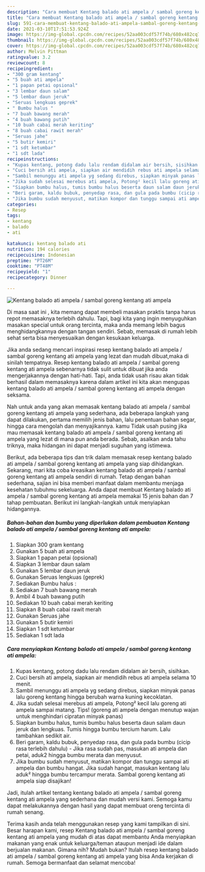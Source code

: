 ```yaml
---
description: "Cara membuat Kentang balado ati ampela / sambal goreng kentang ati ampela yang lezat Untuk Jualan"
title: "Cara membuat Kentang balado ati ampela / sambal goreng kentang ati ampela yang lezat Untuk Jualan"
slug: 591-cara-membuat-kentang-balado-ati-ampela-sambal-goreng-kentang-ati-ampela-yang-lezat-untuk-jualan
date: 2021-03-10T17:51:53.924Z
image: https://img-global.cpcdn.com/recipes/52aa003cdf57f74b/680x482cq70/kentang-balado-ati-ampela-sambal-goreng-kentang-ati-ampela-foto-resep-utama.jpg
thumbnail: https://img-global.cpcdn.com/recipes/52aa003cdf57f74b/680x482cq70/kentang-balado-ati-ampela-sambal-goreng-kentang-ati-ampela-foto-resep-utama.jpg
cover: https://img-global.cpcdn.com/recipes/52aa003cdf57f74b/680x482cq70/kentang-balado-ati-ampela-sambal-goreng-kentang-ati-ampela-foto-resep-utama.jpg
author: Melvin Pittman
ratingvalue: 3.2
reviewcount: 8
recipeingredient:
- "300 gram kentang"
- "5 buah ati ampela"
- "1 papan petai opsional"
- "3 lembar daun salam"
- "5 lembar daun jeruk"
- "Seruas lengkuas geprek"
- " Bumbu halus "
- "7 buah bawang merah"
- "4 buah bawang putih"
- "10 buah cabai merah keriting"
- "8 buah cabai rawit merah"
- "Seruas jahe"
- "5 butir kemiri"
- "1 sdt ketumbar"
- "1 sdt lada"
recipeinstructions:
- "Kupas kentang, potong dadu lalu rendam didalam air bersih, sisihkan."
- "Cuci bersih ati ampela, siapkan air mendidih rebus ati ampela selama 10 menit."
- "Sambil menunggu ati ampela yg sedang direbus, siapkan minyak panas lalu goreng kentang hingga berubah warna kuning kecoklatan."
- "Jika sudah selesai merebus ati ampela, Potong² kecil lalu goreng ati ampela sampai matang. Tips! (goreng ati ampela dengan menutup wajan untuk menghindari cipratan minyak panas)"
- "Siapkan bumbu halus, tumis bumbu halus beserta daun salam daun jeruk dan lengkuas. Tumis hingga bumbu tercium harum. Lalu tambahkan sedikit air."
- "Beri garam, kaldu bubuk, penyedap rasa, dan gula pada bumbu (cicip rasa terlebih dahulu) Jika rasa sudah pas, masukan ati ampela dan petai, aduk2 hingga bumbu merata dan menyusut."
- "Jika bumbu sudah menyusut, matikan kompor dan tunggu sampai ati ampela dan bumbu hangat. Jika sudah hangat, masukan kentang lalu aduk² hingga bumbu tercampur merata. Sambal goreng kentang ati ampela siap disajikan!"
categories:
- Resep
tags:
- kentang
- balado
- ati

katakunci: kentang balado ati 
nutrition: 194 calories
recipecuisine: Indonesian
preptime: "PT26M"
cooktime: "PT48M"
recipeyield: "1"
recipecategory: Dinner

---
```



![Kentang balado ati ampela / sambal goreng kentang ati ampela](https://img-global.cpcdn.com/recipes/52aa003cdf57f74b/680x482cq70/kentang-balado-ati-ampela-sambal-goreng-kentang-ati-ampela-foto-resep-utama.jpg)

Di masa  saat ini , kita memang dapat membeli masakan praktis tanpa harus repot memasaknya terlebih dahulu. Tapi, bagi kita yang ingin menyuguhkan masakan special untuk orang tercinta, maka anda memang lebih bagus menghidangkannya dengan tangan sendiri. Sebab, memasak di rumah lebih sehat serta bisa menyesuaikan dengan kesukaan keluarga.

Jika anda sedang mencari inspirasi resep kentang balado ati ampela / sambal goreng kentang ati ampela yang lezat dan mudah dibuat,maka di sinilah tempatnya. Resep kentang balado ati ampela / sambal goreng kentang ati ampela  sebenarnya tidak sulit untuk dibuat jika anda mengerjakannya dengan hati-hati. Tapi, anda tidak usah risau akan tidak berhasil dalam memasaknya 
karena dalam artikel ini kita akan mengupas kentang balado ati ampela / sambal goreng kentang ati ampela dengan seksama.  



Nah untuk anda yang akan memasak kentang balado ati ampela / sambal goreng kentang ati ampela yang sederhana, ada beberapa langkah yang dapat dilakukan, pertama memilih jenis bahan, lalu penentuan bahan segar, hingga cara mengolah dan menyajikannya. kamu Tidak usah pusing jika mau memasak kentang balado ati ampela / sambal goreng kentang ati ampela yang lezat di mana pun anda berada. Sebab, asalkan anda  tahu triknya, maka hidangan ini dapat menjadi suguhan yang istimewa.

Berikut, ada beberapa tips dan trik dalam memasak resep kentang balado ati ampela / sambal goreng kentang ati ampela yang siap dihidangkan. Sekarang, mari kita coba kreasikan kentang balado ati ampela / sambal goreng kentang ati ampela sendiri di rumah. Tetap dengan bahan sederhana, sajian ini bisa memberi manfaat dalam membantu menjaga kesehatan tubuhmu sekeluarga. Anda dapat membuat Kentang balado ati ampela / sambal goreng kentang ati ampela memakai 15 jenis bahan dan 7 tahap pembuatan. Berikut ini langkah-langkah untuk menyiapkan hidangannya.

<!--inarticleads1-->

##### Bahan-bahan dan bumbu yang diperlukan dalam pembuatan Kentang balado ati ampela / sambal goreng kentang ati ampela:

1. Siapkan 300 gram kentang
1. Gunakan 5 buah ati ampela
1. Siapkan 1 papan petai (opsional)
1. Siapkan 3 lembar daun salam
1. Gunakan 5 lembar daun jeruk
1. Gunakan Seruas lengkuas (geprek)
1. Sediakan  Bumbu halus :
1. Sediakan 7 buah bawang merah
1. Ambil 4 buah bawang putih
1. Sediakan 10 buah cabai merah keriting
1. Siapkan 8 buah cabai rawit merah
1. Gunakan Seruas jahe
1. Gunakan 5 butir kemiri
1. Siapkan 1 sdt ketumbar
1. Sediakan 1 sdt lada




<!--inarticleads2-->

##### Cara menyiapkan Kentang balado ati ampela / sambal goreng kentang ati ampela:

1. Kupas kentang, potong dadu lalu rendam didalam air bersih, sisihkan.
1. Cuci bersih ati ampela, siapkan air mendidih rebus ati ampela selama 10 menit.
1. Sambil menunggu ati ampela yg sedang direbus, siapkan minyak panas lalu goreng kentang hingga berubah warna kuning kecoklatan.
1. Jika sudah selesai merebus ati ampela, Potong² kecil lalu goreng ati ampela sampai matang. Tips! (goreng ati ampela dengan menutup wajan untuk menghindari cipratan minyak panas)
1. Siapkan bumbu halus, tumis bumbu halus beserta daun salam daun jeruk dan lengkuas. Tumis hingga bumbu tercium harum. Lalu tambahkan sedikit air.
1. Beri garam, kaldu bubuk, penyedap rasa, dan gula pada bumbu (cicip rasa terlebih dahulu) - Jika rasa sudah pas, masukan ati ampela dan petai, aduk2 hingga bumbu merata dan menyusut.
1. Jika bumbu sudah menyusut, matikan kompor dan tunggu sampai ati ampela dan bumbu hangat. Jika sudah hangat, masukan kentang lalu aduk² hingga bumbu tercampur merata. Sambal goreng kentang ati ampela siap disajikan!




Jadi, itulah artikel tentang  kentang balado ati ampela / sambal goreng kentang ati ampela  yang sederhana dan mudah versi kami. Semoga kamu dapat melakukannya dengan hasil yang dapat membuat oreng tercinta di rumah senang. 

Terima kasih anda telah menggunakan resep yang kami tampilkan di sini. Besar harapan kami, resep  Kentang balado ati ampela / sambal goreng kentang ati ampela yang mudah di atas dapat membantu Anda menyiapkan makanan yang enak untuk keluarga/teman ataupun menjadi ide dalam berjualan makanan. Gimana nih? Mudah bukan? Itulah resep kentang balado ati ampela / sambal goreng kentang ati ampela yang bisa Anda kerjakan di rumah. Semoga bermanfaat dan selamat mencoba!

